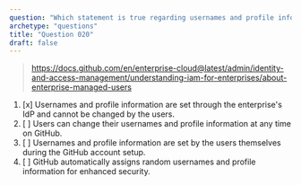 ```yaml
---
question: "Which statement is true regarding usernames and profile information for Enterprise Managed Users?"
archetype: "questions"
title: "Question 020"
draft: false
---
```


> https://docs.github.com/en/enterprise-cloud@latest/admin/identity-and-access-management/understanding-iam-for-enterprises/about-enterprise-managed-users
1. [x] Usernames and profile information are set through the enterprise's IdP and cannot be changed by the users.
1. [ ] Users can change their usernames and profile information at any time on GitHub.
1. [ ] Usernames and profile information are set by the users themselves during the GitHub account setup.
1. [ ] GitHub automatically assigns random usernames and profile information for enhanced security.

